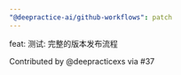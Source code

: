 ```yaml
---
"@deepractice-ai/github-workflows": patch
---
```


feat: 测试: 完整的版本发布流程

Contributed by @deepracticexs via #37
